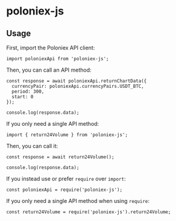 # poloniex-js

## Usage

First, import the Poloniex API client:

```
import poloniexApi from 'poloniex-js';
```

Then, you can call an API method:

```
const response = await poloniexApi.returnChartData({
  currencyPair: poloniexApi.currencyPairs.USDT_BTC,
  period: 300,
  start: 0
});

console.log(response.data);
```

If you only need a single API method:

```
import { return24Volume } from 'poloniex-js';
```

Then, you can call it:

```
const response = await return24Volume();

console.log(response.data);
```

If you instead use or prefer `require` over `import`:

```
const poloniexApi = require('poloniex-js');
```

If you only need a single API method when using `require`:

```
const return24Volume = require('poloniex-js').return24Volume;
```


